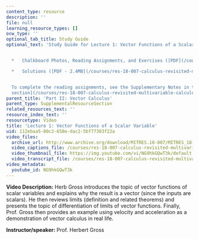 ```yaml
---
content_type: resource
description: ''
file: null
learning_resource_types: []
ocw_type: ''
optional_tab_title: Study Guide
optional_text: 'Study Guide for Lecture 1: Vector Functions of a Scalar Variable


  *   Chalkboard Photos, Reading Assignments, and Exercises ([PDF](/courses/res-18-007-calculus-revisited-multivariable-calculus-fall-2011/resources/mitres_18_007_partii_lec01))

  *   Solutions ([PDF - 2.4MB](/courses/res-18-007-calculus-revisited-multivariable-calculus-fall-2011/resources/mitres_18_007_partii_sol01))


  To complete the reading assignments, see the Supplementary Notes in the [Study Materials
  section](/courses/res-18-007-calculus-revisited-multivariable-calculus-fall-2011/pages/study-materials).'
parent_title: 'Part II: Vector Calculus'
parent_type: SupplementalResourceSection
related_resources_text: ''
resource_index_text: ''
resourcetype: Video
title: 'Lecture 1: Vector Functions of a Scalar Variable'
uid: 112ebaa5-80c2-650e-dac2-5bf77303f22a
video_files:
  archive_url: http://www.archive.org/download/MITRES.18-007/MITRES_18-007_Part2_lec1_300k.mp4
  video_captions_file: /courses/res-18-007-calculus-revisited-multivariable-calculus-fall-2011/4a17b0ce43d05daa94537eb5130ca005_NG9hkGQwT3k.vtt
  video_thumbnail_file: https://img.youtube.com/vi/NG9hkGQwT3k/default.jpg
  video_transcript_file: /courses/res-18-007-calculus-revisited-multivariable-calculus-fall-2011/1e337f43f6fca411a57daae5f9270534_NG9hkGQwT3k.pdf
video_metadata:
  youtube_id: NG9hkGQwT3k
---
```


**Video Description:** Herb Gross introduces the topic of vector functions of scalar variables and explains why the result is a vector (since the inputs are scalars). He then reviews limits (definition and related theorems) and presents the topic of differentiation of limits of vector functions. Finally, Prof. Gross then provides an example using velocity and acceleration as a demonstration of vector calculus in real life.

**Instructor/speaker:** Prof. Herbert Gross